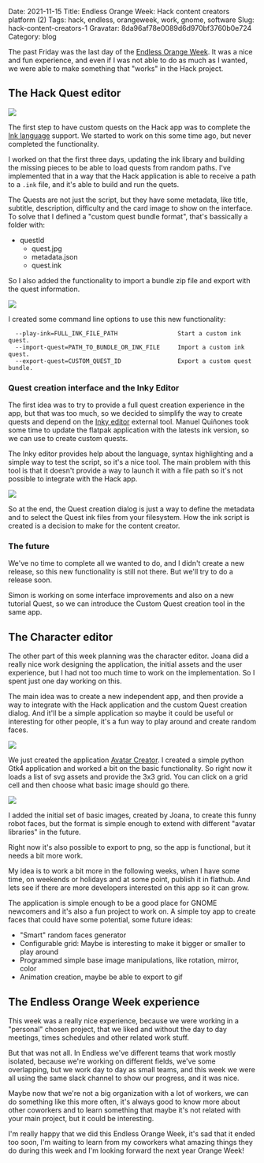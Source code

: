 Date: 2021-11-15
Title: Endless Orange Week: Hack content creators platform (2)
Tags: hack, endless, orangeweek, work, gnome, software
Slug: hack-content-creators-1
Gravatar: 8da96af78e0089d6d970bf3760b0e724
Category: blog

The past Friday was the last day of the [Endless Orange Week][1]. It was a nice
and fun experience, and even if I was not able to do as much as I wanted, we
were able to make something that "works" in the Hack project.

## The Hack Quest editor

<p class="img">
    <img src="/pictures/clubhouse-custom-quests-1.png" />
</p>

The first step to have custom quests on the Hack app was to complete the
[Ink language][2] support. We started to work on this some time ago, but never
completed the functionality.

I worked on that the first three days, updating the ink library and building
the missing pieces to be able to load quests from random paths. I've
implemented that in a way that the Hack application is able to receive a path
to a `.ink` file, and it's able to build and run the quets.

The Quests are not just the script, but they have some metadata, like title,
subtitle, description, difficulty and the card image to show on the interface.
To solve that I defined a "custom quest bundle format", that's bassically a
folder with:

 * questId
   * quest.jpg
   * metadata.json
   * quest.ink

So I also added the functionality to import a bundle zip file and export with
the quest information.

<p class="img">
    <img src="/pictures/clubhouse-custom-quests-2.png" />
</p>

I created some command line options to use this new functionality:

```
  --play-ink=FULL_INK_FILE_PATH                 Start a custom ink quest.
  --import-quest=PATH_TO_BUNDLE_OR_INK_FILE     Import a custom ink quest.
  --export-quest=CUSTOM_QUEST_ID                Export a custom quest bundle.
```

### Quest creation interface and the Inky Editor

The first idea was to try to provide a full quest creation experience in the
app, but that was too much, so we decided to simplify the way to create quests
and depend on the [Inky editor][3] external tool. Manuel Quiñones took some time
to update the flatpak application with the latests ink version, so we can use
to create custom quests.

The Inky editor provides help about the language, syntax highlighting and a
simple way to test the script, so it's a nice tool. The main problem with this
tool is that it doesn't provide a way to launch it with a file path so it's
not possible to integrate with the Hack app.

<p class="img">
    <img src="/pictures/clubhouse-custom-quests-3.png" />
</p>

So at the end, the Quest creation dialog is just a way to define the metadata
and to select the Quest ink files from your filesystem. How the ink script is
created is a decision to make for the content creator.

### The future

We've no time to complete all we wanted to do, and I didn't create a new
release, so this new functionality is still not there. But we'll try to do a
release soon.

Simon is working on some interface improvements and also on a new tutorial
Quest, so we can introduce the Custom Quest creation tool in the same app.

## The Character editor

The other part of this week planning was the character editor. Joana did a
really nice work designing the application, the initial assets and the user
experience, but I had not too much time to work on the implementation.  So I
spent just one day working on this.

The main idea was to create a new independent app, and then provide a way to
integrate with the Hack application and the custom Quest creation dialog. And
it'll be a simple application so maybe it could be useful or interesting for
other people, it's a fun way to play around and create random faces.

<p class="img">
    <img src="/pictures/avatar-creator-1.png" />
</p>

We just created the application [Avatar Creator][4]. I created a simple python
Gtk4 application and worked a bit on the basic functionality. So right now it
loads a list of svg assets and provide the 3x3 grid. You can click on a grid
cell and then choose what basic image should go there.

<p class="img">
    <img src="/pictures/avatar-creator-2.png" />
</p>

I added the initial set of basic images, created by Joana, to create this funny
robot faces, but the format is simple enough to extend with different "avatar
libraries" in the future.

Right now it's also possible to export to png, so the app is functional, but it
needs a bit more work.

My idea is to work a bit more in the following weeks, when I have some time, on
weekends or holidays and at some point, publish it in flathub. And lets see if
there are more developers interested on this app so it can grow.

The application is simple enough to be a good place for GNOME newcomers and it's
also a fun project to work on. A simple toy app to create faces that could
have some potential, some future ideas:

 * "Smart" random faces generator
 * Configurable grid: Maybe is interesting to make it bigger or smaller to play
   around
 * Programmed simple base image manipulations, like rotation, mirror, color
 * Animation creation, maybe be able to export to gif

## The Endless Orange Week experience

This week was a really nice experience, because we were working in a "personal"
chosen project, that we liked and without the day to day meetings, times
schedules and other related work stuff.

But that was not all. In Endless we've different teams that work mostly
isolated, because we're working on different fields, we've some overlapping,
but we work day to day as small teams, and this week we were all using the same
slack channel to show our progress, and it was nice.

Maybe now that we're not a big organization with a lot of workers, we can do
something like this more often, it's always good to know more about other
coworkers and to learn something that maybe it's not related with your main
project, but it could be interesting.

I'm really happy that we did this Endless Orange Week, it's sad that it ended
too soon, I'm waiting to learn from my coworkers what amazing things they do
during this week and I'm looking forward the next year Orange Week!

[1]: http://danigm.net/hack-content-creators.html
[2]: https://www.inklestudios.com/ink/
[3]: https://flathub.org/apps/details/com.inklestudios.Inky
[4]: https://github.com/endlessm/avatar-creator/
